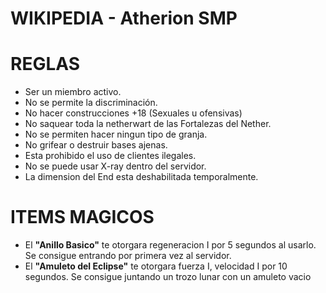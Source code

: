 # WIKIPEDIA - Atherion SMP

# REGLAS
- Ser un miembro activo.
- No se permite la discriminación.
- No hacer construcciones +18 (Sexuales u ofensivas)
- No saquear toda la netherwart de las Fortalezas del Nether.
- No se permiten hacer ningun tipo de granja.
- No grifear o destruir bases ajenas.
- Esta prohibido el uso de clientes ilegales.
- No se puede usar X-ray dentro del servidor.
- La dimension del End esta deshabilitada temporalmente.

# ITEMS MAGICOS
- El __"Anillo Basico"__ te otorgara regeneracion I por 5 segundos al usarlo. Se consigue entrando por primera vez al servidor.
- El __"Amuleto del Eclipse"__ te otorgara fuerza I, velocidad I por 10 segundos. Se consigue juntando un trozo lunar con un amuleto vacio
